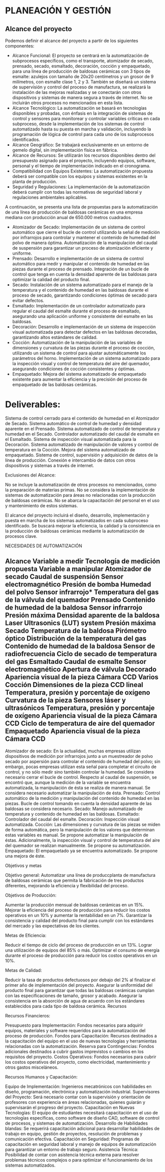 # PLANEACIÓN Y GESTIÓN

## Alcance del proyecto

Podemos definir el alcance del proyecto a partir de los siguientes componentes:

* Alcance Funcional: El proyecto se centrará en la automatización de subprocesos específicos, como el transporte, atomizador de secado, prensado, secado, esmaltado, decoración, cocción y empaquetado, para una línea de producción de baldosas cerámicas con 3 tipos de esmalte: azulejos con tamaño de 20x20 centímetros y un grosor de 9 milímetros, con esmalte clase 1, 2 y 3. También se diseñará un sistema de supervisión y control del proceso de manufactura, se realizará la instalación de las mejoras realizadas y se conectarán con otros dispositivos y sistemas de manera segura a través de internet. No se incluirán otros procesos no mencionados en esta lista.
* Alcance Tecnológico: La automatización se basará en tecnologías disponibles y probadas, con énfasis en la integración de sistemas de control y sensores para monitorear y controlar variables críticas en cada subproceso, desde la implementación de los sistemas de control automatizado hasta su puesta en marcha y validación, incluyendo la programación de lógica de control para cada uno de los subprocesos identificados.
* Alcance Geográfico: Se trabajará exclusivamente en un entorno de gemelo digital, sin implementación física en fábrica.
* Alcance de Recursos: Se utilizarán los recursos disponibles dentro del presupuesto asignado para el proyecto, incluyendo equipos, software, personal y el tiempo de implementación indicado en el cronograma.
* Compatibilidad con Equipos Existentes: La automatización propuesta deberá ser compatible con los equipos y sistemas existentes en la planta de producción.
* Seguridad y Regulaciones: La implementación de la automatización deberá cumplir con todas las normativas de seguridad laboral y regulaciones ambientales aplicables.

A continuación, se presenta una lista de propuestas para la automatización de una línea de producción de baldosas cerámicas en una empresa mediana con producción anual de 650.000 metros cuadrados.

* Atomizador de Secado:
Implementación de un sistema de control automático que cierre el bucle de control utilizando la señal de medición por infrarrojos para controlar y mantener el contenido de humedad del polvo de manera óptima.
Automatización de la manipulación del caudal de suspensión para garantizar un proceso de atomización eficiente y uniforme.
* Prensado:
Desarrollo e implementación de un sistema de control automático para medir y manipular el contenido de humedad en las piezas durante el proceso de prensado.
Integración de un bucle de control que tenga en cuenta la densidad aparente de las baldosas para optimizar la calidad del producto final.
* Secado:
Instalación de un sistema automatizado para el manejo de la temperatura y el contenido de humedad en las baldosas durante el proceso de secado, garantizando condiciones óptimas de secado para evitar defectos.
* Esmaltado:
Implementación de un controlador automatizado para regular el caudal del esmalte durante el proceso de esmaltado, asegurando una aplicación uniforme y consistente del esmalte en las baldosas.
* Decoración:
Desarrollo e implementación de un sistema de inspección visual automatizada para detectar defectos en las baldosas decoradas, garantizando altos estándares de calidad.
* Cocción:
Automatización de la manipulación de las variables de dimensiones y curvatura de las piezas durante el proceso de cocción, utilizando un sistema de control para ajustar automáticamente los parámetros del horno.
Implementación de un sistema automatizado para la inspección visual y control de temperatura del aire del quemador, asegurando condiciones de cocción consistentes y óptimas.
* Empaquetado:
Mejora del sistema automatizado de empaquetado existente para aumentar la eficiencia y la precisión del proceso de empaquetado de las baldosas cerámicas.

# Deliverables:

Sistema de control cerrado para el contenido de humedad en el Atomizador de Secado.
Sistema automático de control de humedad y densidad aparente en el Prensado.
Sistema automatizado de control de temperatura y humedad en el Secado.
Controlador automatizado del caudal de esmalte en el Esmaltado.
Sistema de inspección visual automatizada para la Decoración.
Sistema automatizado de manipulación de valores y control de temperatura en la Cocción.
Mejora del sistema automatizado de empaquetado.
Sistema de control, supervisión y adquisición de datos de la línea de producción.
Conexión e intercambio de datos con otros dispositivos y sistemas a través de internet.

Exclusiones del Alcance:

No se incluye la automatización de otros procesos no mencionados, como la preparación de materias primas.
No se considera la implementación de sistemas de automatización para áreas no relacionadas con la producción de baldosas cerámicas.
No se abarca la capacitación del personal en el uso y mantenimiento de estos sistemas.

El alcance del proyecto incluirá el diseño, desarrollo, implementación y puesta en marcha de los sistemas automatizados en cada subproceso identificado. Se buscará mejorar la eficiencia, la calidad y la consistencia en la producción de baldosas cerámicas mediante la automatización de procesos clave.

NECESIDADES DE AUTOMATIZACIÓN

Alcance
Variable a medir
Tecnología de medición propuesta
Variable a manipular
Atomizador de secado
Caudal de suspensión
Sensor electromagnético
Presión de bomba
Humedad del polvo
Sensor infrarrojo*
Temperatura del gas de la válvula del quemador
Prensado
Contenido de humedad de la baldosa
Sensor infrarrojo
Presión máxima
Densidad aparente de la baldosa
Laser Ultrasonics (LUT) system
Presión máxima 
Secado
Temperatura de la baldosa
Pirómetro óptico
Distribución de la temperatura del gas
Contenido de humedad de la baldosa
Sensor de radiofrecuencia
Ciclo de secado de temperatura del gas
Esmaltado
Caudal de esmalte
Sensor electromagnético
Apertura de válvula
Decorado
Apariencia visual de la pieza
Cámara CCD
Varios
Cocción
Dimensiones de la pieza
CCD lineal
Temperatura, presión y porcentaje de oxígeno
Curvatura de la pieza
Sensores láser y ultrasónicos
Temperatura, presión y porcentaje de oxígeno
Apariencia visual de la pieza
Cámara CCD
Ciclo de temperatura de aire del quemador
Empaquetado
Apariencia visual de la pieza
Cámara CCD
-


Atomizador de secado: 
En la actualidad, muchas empresas utilizan dispositivos de medición por infrarrojos junto a un muestreador de polvo secado por aspersión para controlar el contenido de humedad del polvo; sin embargo, pocas empresas utilizan esta señal para completar el circuito de control, y no sólo medir sino también controlar la humedad. Se considera necesario cerrar el bucle de control. 
Respecto al caudal de suspensión, se encontró que, aunque la medición de la variable se encuentra automatizada, la manipulación de ésta se realiza de manera manual. Se considera necesario automatizar la manipulación de ésta.
Prensado: 
Control automático de la medición y manipulación del contenido de humedad en las piezas. 
Bucle de control tomando en cuenta la densidad aparente de las baldosas se considera necesario.
Secado: 
Manejo automatizado de temperatura y contenido de humedad en las baldosas.
Esmaltado: 
Controlador del caudal del esmalte.
Decoración: 
Inspección visual automatizada.
Cocción: 
Las dimensiones y curvatura de las piezas se miden de forma automática, pero la manipulación de los valores que determinan estas variables es manual. Se propone automatizar la manipulación de éstas. 
Adicionalmente, la inspección visual y control de temperatura del aire del quemador se realizan manualmente. Se propone su automatización.
Empaquetado: 
El empaquetado ya se encuentra automatizado. Se propone una mejora de éste.	


Objetivos y metas

Objetivo general: Automatizar una línea de produccplanta de manufactura de baldosas cerámicas que permita la fabricación de tres productos diferentes, mejorando la eficiencia y flexibilidad del proceso. 

Objetivos de Producción:

Aumentar la producción mensual de baldosas cerámicas en un 15%.
Mejorar la eficiencia del proceso de producción para reducir los costos operativos en un 10% y aumentar la rentabilidad en un 7%.
Garantizar la consistencia y calidad del producto final para cumplir con los estándares del mercado y las expectativas de los clientes.

Metas de Eficiencia:

Reducir el tiempo de ciclo del proceso de producción en un 13%.
Lograr una utilización de equipos del 85% o más.
Optimizar el consumo de energía durante el proceso de producción para reducir los costos operativos en un 10%.

Metas de Calidad:

Reducir la tasa de productos defectuosos por debajo del 2% al finalizar el primer año de implementación del proyecto.
Asegurar la uniformidad del producto final para garantizar que todas las baldosas cerámicas cumplan con las especificaciones de tamaño, grosor y acabado.
Asegurar la consistencia en la absorción de agua de acuerdo con los estándares establecidos para cada tipo de baldosa cerámica.
Recursos

Recursos Financieros:

Presupuesto para Implementación: Fondos necesarios para adquirir equipos, materiales y software requeridos para la automatización del proceso de producción.
Fondos para Capacitación: Recursos destinados a la capacitación del equipo en el uso de nuevas tecnologías y herramientas relacionadas con la automatización.
Reserva para Contingencias: Fondos adicionales destinados a cubrir gastos imprevistos o cambios en los requisitos del proyecto.
Costos Operativos: Fondos necesarios para cubrir los costos operativos del proyecto, como electricidad, mantenimiento y otros gastos misceláneos.

Recursos Humanos y Capacitación:

Equipo de Implementación: Ingenieros mecatrónicos con habilidades en diseño, programación, electrónica y automatización industrial.
Supervisores del Proyecto: Será necesario contar con la supervisión y orientación de profesores con experiencia en áreas relacionadas, quienes guiarán y supervisarán el progreso del proyecto.
Capacitación en Nuevas Tecnologías: El equipo de estudiantes necesitará capacitación en el uso de tecnologías específicas, como software de diseño CAD, software de control de procesos, y sistemas de automatización.
Desarrollo de Habilidades blandas: Se requerirá capacitación adicional para desarrollar habilidades de trabajo en equipo, gestión de proyectos, resolución de problemas y comunicación efectiva.
Capacitación en Seguridad: Programas de capacitación en seguridad laboral y manejo de equipos de automatización para garantizar un entorno de trabajo seguro.
Asistencia Técnica: Posibilidad de contar con asistencia técnica externa para resolver problemas técnicos complejos o para optimizar el funcionamiento de los sistemas automatizados.

